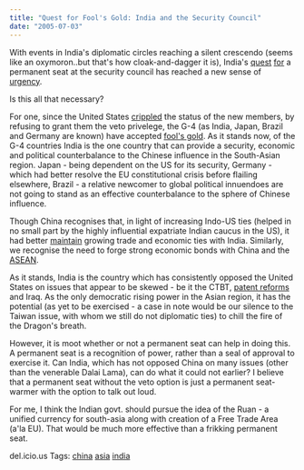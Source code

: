 ```yaml
---
title: "Quest for Fool's Gold: India and the Security Council"
date: "2005-07-03"
---
```


With events in India's diplomatic circles reaching a silent crescendo (seems like an oxymoron..but that's how cloak-and-dagger it is), India's [quest](http://economictimes.indiatimes.com/articleshow/1158111.cms) [for](http://www.hindustantimes.com/news/5922_1419382,0015002100000000.htm) a permanent seat at the security council has reached a new sense of [urgency](http://today.reuters.co.uk/news/newsArticle.aspx?type=worldNews&storyID=2005-07-03T071502Z_01_MCC326055_RTRUKOC_0_AFRICA-UN-COUNCIL.xml).

Is this all that necessary?

For one, since the United States [crippled](http://www.globalpolicy.org/security/reform/cluster1/2005/0610hurdles.htm) the status of the new members, by refusing to grant them the veto privelege, the G-4 (as India, Japan, Brazil and Germany are known) have accepted [fool's gold](http://en.wikipedia.org/wiki/Pyrite). As it stands now, of the G-4 countries India is the one country that can provide a security, economic and political counterbalance to the Chinese influence in the South-Asian region. Japan - being dependent on the US for its security, Germany - which had better resolve the EU constitutional crisis before flailing elsewhere, Brazil - a relative newcomer to global political innuendoes are not going to stand as an effective counterbalance to the sphere of Chinese influence.

Though China recognises that, in light of increasing Indo-US ties (helped in no small part by the highly influential expatriate Indian caucus in the US), it had better [maintain](http://www.voanews.com/english/NewsAnalysis/2005-04-19-voa30.cfm) growing trade and economic ties with India. Similarly, we recognise the need to forge strong economic bonds with China and the [ASEAN](http://www.thehindubusinessline.com/2005/07/01/stories/2005070103321100.htm).

As it stands, India is the country which has consistently opposed the United States on issues that appear to be skewed - be it the CTBT, [patent reforms](http://www.uspto.gov/main/homepagenews/bak2005jun14.htm) and Iraq. As the only democratic rising power in the Asian region, it has the potential (as yet to be exercised - a case in note would be our silence to the Taiwan issue, with whom we still do not diplomatic ties) to chill the fire of the Dragon's breath.

However, it is moot whether or not a permanent seat can help in doing this. A permanent seat is a recognition of power, rather than a seal of approval to exercise it. Can India, which has not opposed China on many issues (other than the venerable Dalai Lama), can do what it could not earlier? I believe that a permanent seat without the veto option is just a permanent seat-warmer with the option to talk out loud.

For me, I think the Indian govt. should pursue the idea of the Ruan - a unified currency for south-asia along with creation of a Free Trade Area (a'la EU). That would be much more effective than a frikking permanent seat.

del.icio.us Tags: [china](http://del.icio.us/sss8ue/china) [asia](http://del.icio.us/sss8ue/asia) [india](http://del.icio.us/sss8ue/india)
